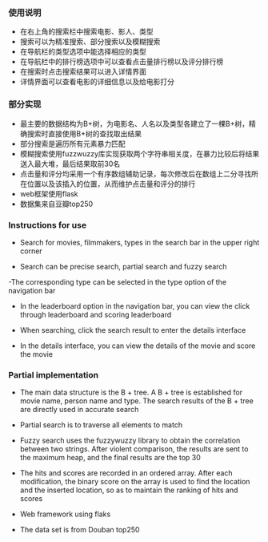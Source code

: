 ### 使用说明

- 在右上角的搜索栏中搜索电影、影人、类型
- 搜索可以为精准搜索、部分搜索以及模糊搜索
- 在导航栏的类型选项中能选择相应的类型
- 在导航栏中的排行榜选项中可以查看点击量排行榜以及评分排行榜
- 在搜索时点击搜索结果可以进入详情界面
- 详情界面可以查看电影的详细信息以及给电影打分

### 部分实现

- 最主要的数据结构为B+树，为电影名、人名以及类型各建立了一棵B+树，精确搜索时直接使用B+树的查找取出结果
- 部分搜索是遍历所有元素暴力匹配
- 模糊搜索使用fuzzwuzzy库实现获取两个字符串相关度，在暴力比较后将结果送入最大堆，最后结果取前30名
- 点击量和评分均采用一个有序数组辅助记录，每次修改后在数组上二分寻找所在位置以及该插入的位置，从而维护点击量和评分的排行
- web框架使用flask
- 数据集来自豆瓣top250

### Instructions for use

- Search for movies, filmmakers, types in the search bar in the upper right corner

- Search can be precise search, partial search and fuzzy search

-The corresponding type can be selected in the type option of the navigation bar

- In the leaderboard option in the navigation bar, you can view the click through leaderboard and scoring leaderboard

- When searching, click the search result to enter the details interface

- In the details interface, you can view the details of the movie and score the movie

### Partial implementation

- The main data structure is the B + tree. A B + tree is established for movie name, person name and type. The search results of the B + tree are directly used in accurate search

- Partial search is to traverse all elements to match

- Fuzzy search uses the fuzzywuzzy library to obtain the correlation between two strings. After violent comparison, the results are sent to the maximum heap, and the final results are the top 30

- The hits and scores are recorded in an ordered array. After each modification, the binary score on the array is used to find the location and the inserted location, so as to maintain the ranking of hits and scores

- Web framework using flaks

- The data set is from Douban top250